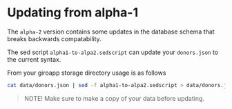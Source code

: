 # Updating from alpha-1

The `alpha-2` version contains some updates in the database schema that breaks
backwards compatability.

The sed script `alpha1-to-alpa2.sedscript` can update your `donors.json` to
the current syntax.

From your giroapp storage directory usage is as follows

```sh
cat data/donors.json | sed -f alpha1-to-alpa2.sedscript > data/donors.json
```

> NOTE! Make sure to make a copy of your data before updating.
